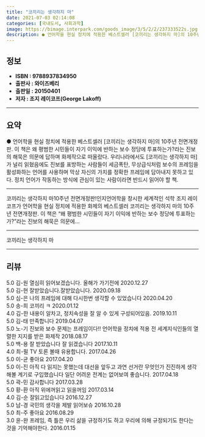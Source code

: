 ```yaml
---
title: "코끼리는 생각하지 마"
date: 2021-07-03 02:14:08
categories: [국내도서, 사회과학]
image: https://bimage.interpark.com/goods_image/3/5/2/2/237333522s.jpg
description: ● 언어학을 현실 정치에 적용한 베스트셀러 [코끼리는 생각하지 마]의 10주년 전면개정판. 이 책은 왜 평범한 시민들이 자기 이익에 반하는 보수 정당에 투표하는가?라는 진보의 해묵은 의문에 답하며 화제작으로 떠올랐다. 우리나라에서도 [코끼리는 생각하지 마]가 널리 읽혔음에도 진보를 표
---
```


## **정보**

- **ISBN : 9788937834950**
- **출판사 : 와이즈베리**
- **출판일 : 20150401**
- **저자 : 조지 레이코프(George Lakoff)**

------



## **요약**

●  언어학을 현실 정치에 적용한 베스트셀러 [코끼리는 생각하지 마]의 10주년 전면개정판. 이 책은 왜 평범한 시민들이 자기 이익에 반하는 보수 정당에 투표하는가?라는 진보의 해묵은 의문에 답하며 화제작으로 떠올랐다. 우리나라에서도 [코끼리는 생각하지 마]가 널리 읽혔음에도 진보를 표방하는 사람들이 세금폭탄, 무상급식처럼 보수의 프레임을 활성화하는 언어를 사용하며 막상 자신의 가치를 정확한 프레임에 담아내지 못하고 있다. 정치 언어가 작동하는 방식에 관심이 있는 사람이라면 반드시 읽어야 할 책.

------

코끼리는 생각하지 마10주년 전면개정판!인지언어학을 창시한 세계적인 석학 조지 레이코프가 언어학을 현실 정치에 적용한 화제의 베스트셀러 코끼리는 생각하지 마의 10주년 전면개정판. 이 책은 “왜 평범한 시민들이 자기 이익에 반하는 보수 정당에 투표하는가?”라는 진보의 해묵은 의문에... 

------


코끼리는 생각하지 마 

------


## **리뷰** 

5.0 김-원 열심히 읽어보겠습니다.
올해가 가기전에 2020.12.27 <br/>5.0 김-현 잘받았습니다.잘받았습니다. 2020.09.18 <br/>5.0 심-은 나의 프레임에 대해 다시한번 생각할 수 있었습니다 2020.04.20 <br/>5.0 송-희 코끼리 ㅋ 2020.01.12 <br/>4.0 김-한 내용이 알차고, 정치속성을 잘 알 수 있게 구성되어있음.  2019.10.11 <br/>5.0 김-태 만족합니다 2019.04.07 <br/>5.0 노-기 진보와 보수 문제는 프레임이다!! 언어학을 정치에 적용 전 세계지식인들의 열렬한 지지를 받은 화제작 2018.08.17 <br/>5.0 백-용 잘 받았습니다  잘 읽겠습니다  2017.10.11 <br/>4.0 최-필 TV 토론 볼때 유용합니다. 2017.04.26 <br/>5.0 이-균 좋아요 2017.04.20 <br/>5.0 이-진 아직 다 읽지는 못했는데 대선을 앞두고 과연 선거란 무엇인가 진진하게 생각해볼 계기로 구입했습니다 일단 어려운 전계는 없어보여 좋습니다. 2017.04.18 <br/>5.0 곽-민 감사합니다 2017.03.28 <br/>5.0 황-환 아직 위에꺼읽고 읽을꺼임 2017.03.14 <br/>4.0 김-순 잘읽고있습니다 2016.12.27 <br/>5.0 남-경 국민의 생각을 제발 읽어보슈 2016.10.28 <br/>5.0 최-주 좋아요 2016.08.29 <br/>3.0 윤-완 프레임, 즉 틀은 우리 삶을 규정하기도 하고 우리에 의해 규정되기도 한다는 것을 기억해야한다. 2016.01.15 <br/>